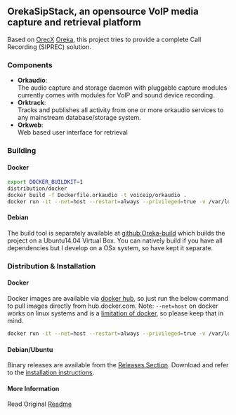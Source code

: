 ## OrekaSipStack, an opensource VoIP media capture and retrieval platform

Based on [OrecX](http://www.orecx.com/open-source/) [Oreka](https://github.com/OrecX/Oreka), this project tries to provide a complete Call Recording (SIPREC) solution.  

### Components
- **Orkaudio**:  
    The audio capture and storage daemon with pluggable capture modules currently comes with modules for VoIP and sound device recording.
- **Orktrack**:  
    Tracks and publishes all activity from one or more orkaudio services to any mainstream database/storage system.
- **Orkweb**:   
    Web based user interface for retrieval
    

### Building

#### Docker

```bash
export DOCKER_BUILDKIT=1
distribution/docker
docker build -f Dockerfile.orkaudio -t voiceip/orkaudio .
docker run -it --net=host --restart=always --privileged=true -v /var/log/orkaudio:/var/log/orkaudio  -v /etc/orkaudio:/etc/orkaudio voiceip/orkaudio:latest 
```

#### Debian

The build tool is separately available at [github:Oreka-build](https://github.com/voiceip/oreka-build) which builds the project on a Ubuntu14.04 Virtual Box. 
You can natively build if you have all dependencies but I develop on a OSx system, so have kept it separate.

### Distribution & Installation

#### Docker

Docker images are available via [docker hub](https://hub.docker.com/r/voiceip/orkaudio/tags), so just run the below command to pull images directly from hub.docker.com. Note: `--net=host` on docker works on linux systems and is a [limitation of docker](https://docs.docker.com/network/host/), so please keep that in mind.

```bash
docker run -it --net=host --restart=always --privileged=true -v /var/log/orkaudio:/var/log/orkaudio -v /etc/orkaudio:/etc/orkaudio voiceip/orkaudio:latest
```

#### Debian/Ubuntu

Binary releases are available from the [Releases Section](https://github.com/voiceip/oreka/releases). Download and refer to the [installation instructions](https://github.com/voiceip/oreka/wiki/Installation).


#### More Information
Read Original [Readme](README.txt)
